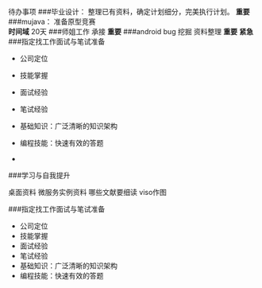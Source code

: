 待办事项
###毕业设计：
整理已有资料，确定计划细分，完美执行计划。
**重要**
###mujava：
准备原型竞赛  
**时间域** 20天
###师姐工作
承接
**重要**
###android bug 挖掘 资料整理
**重要** **紧急**
###指定找工作面试与笔试准备

+ 公司定位
+ 技能掌握
+ 面试经验
+ 笔试经验
+ 基础知识：广泛清晰的知识架构
+ 编程技能：快速有效的答题


+ 


###学习与自我提升

桌面资料
微服务实例资料
哪些文献要细读
viso作图

###指定找工作面试与笔试准备

+ 公司定位
+ 技能掌握
+ 面试经验
+ 笔试经验
+ 基础知识：广泛清晰的知识架构
+ 编程技能：快速有效的答题

